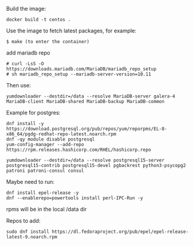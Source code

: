 Build the image:

    docker build -t centos .

Use the image to fetch latest packages, for example:

    $ make (to enter the container)

add mariadb repo

    # curl -LsS -O https://downloads.mariadb.com/MariaDB/mariadb_repo_setup
    # sh mariadb_repo_setup --mariadb-server-version=10.11

Then use:

    yumdownloader --destdir=/data --resolve MariaDB-server galera-4 MariaDB-client MariaDB-shared MariaDB-backup MariaDB-common

Example for postgres:

    dnf install -y https://download.postgresql.org/pub/repos/yum/reporpms/EL-8-x86_64/pgdg-redhat-repo-latest.noarch.rpm
    dnf -qy module disable postgresql
    yum-config-manager --add-repo https://rpm.releases.hashicorp.com/RHEL/hashicorp.repo

    yumdownloader --destdir=/data --resolve postgresql15-server postgresql15-contrib postgresql15-devel pgbackrest python3-psycopg2 patroni patroni-consul consul

Maybe need to run:

    dnf install epel-release -y
    dnf --enablerepo=powertools install perl-IPC-Run -y

rpms will be in the local /data dir


Repos to add:

    sudo dnf install https://dl.fedoraproject.org/pub/epel/epel-release-latest-9.noarch.rpm
